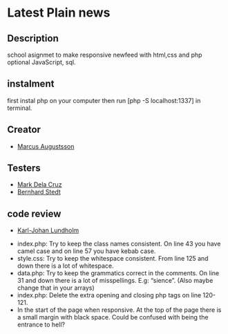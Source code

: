 # Latest Plain news

## Description

school asignmet to make responsive newfeed with html,css and php optional JavaScript, sql.

## instalment
first instal php on your computer then run [php -S localhost:1337] in terminal.

## Creator
* [Marcus Augustsson](https://github.com/MarcusIsCode)

## Testers
* [Mark Dela Cruz](https://github.com/deinnielle)
* [Bernhard Stedt](https://github.com/Vehx)

## code review 
* [Karl-Johan Lundholm](https://github.com/kallelundh)

- index.php: Try to keep the class names consistent. On line 43 you have camel case and on line 57 you have kebab case.
- style.css: Try to keep the whitespace consistent. From line 125 and down there is a lot of whitespace.
- data.php: Try to keep the grammatics correct in the comments. On line 31 and down there is a lot of misspellings. E.g: “sience”. (Also maybe change that in your arrays)
- index.php: Delete the extra opening and closing php tags on line 120-121.
- In the start of the page when responsive. At the top of the page there is a small margin with black space. Could be confused with being the entrance to hell?
